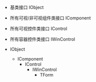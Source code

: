 * 基类接口 IObject  
* 所有可视/非可视组件类接口 IComponent  
* 所有可视控件类接口 IControl  
* 所有容器控件类接口 IWinControl  

* IObject
  * IComponent  
    * IControl  
      * IWinControl  
        * TForm
